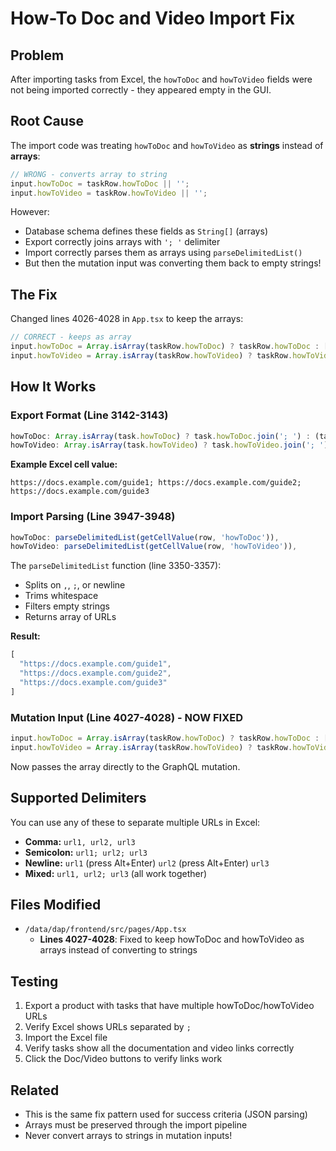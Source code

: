 # How-To Doc and Video Import Fix

## Problem
After importing tasks from Excel, the `howToDoc` and `howToVideo` fields were not being imported correctly - they appeared empty in the GUI.

## Root Cause
The import code was treating `howToDoc` and `howToVideo` as **strings** instead of **arrays**:

```typescript
// WRONG - converts array to string
input.howToDoc = taskRow.howToDoc || '';
input.howToVideo = taskRow.howToVideo || '';
```

However:
- Database schema defines these fields as `String[]` (arrays)
- Export correctly joins arrays with `'; '` delimiter
- Import correctly parses them as arrays using `parseDelimitedList()`
- But then the mutation input was converting them back to empty strings!

## The Fix
Changed lines 4026-4028 in `App.tsx` to keep the arrays:

```typescript
// CORRECT - keeps as array
input.howToDoc = Array.isArray(taskRow.howToDoc) ? taskRow.howToDoc : [];
input.howToVideo = Array.isArray(taskRow.howToVideo) ? taskRow.howToVideo : [];
```

## How It Works

### Export Format (Line 3142-3143)
```typescript
howToDoc: Array.isArray(task.howToDoc) ? task.howToDoc.join('; ') : (task.howToDoc || ''),
howToVideo: Array.isArray(task.howToVideo) ? task.howToVideo.join('; ') : (task.howToVideo || ''),
```

**Example Excel cell value:**
```
https://docs.example.com/guide1; https://docs.example.com/guide2; https://docs.example.com/guide3
```

### Import Parsing (Line 3947-3948)
```typescript
howToDoc: parseDelimitedList(getCellValue(row, 'howToDoc')),
howToVideo: parseDelimitedList(getCellValue(row, 'howToVideo')),
```

The `parseDelimitedList` function (line 3350-3357):
- Splits on `,`, `;`, or newline
- Trims whitespace
- Filters empty strings
- Returns array of URLs

**Result:**
```typescript
[
  "https://docs.example.com/guide1",
  "https://docs.example.com/guide2", 
  "https://docs.example.com/guide3"
]
```

### Mutation Input (Line 4027-4028) - NOW FIXED
```typescript
input.howToDoc = Array.isArray(taskRow.howToDoc) ? taskRow.howToDoc : [];
input.howToVideo = Array.isArray(taskRow.howToVideo) ? taskRow.howToVideo : [];
```

Now passes the array directly to the GraphQL mutation.

## Supported Delimiters
You can use any of these to separate multiple URLs in Excel:
- **Comma:** `url1, url2, url3`
- **Semicolon:** `url1; url2; url3`
- **Newline:** `url1` (press Alt+Enter) `url2` (press Alt+Enter) `url3`
- **Mixed:** `url1, url2; url3` (all work together)

## Files Modified
- `/data/dap/frontend/src/pages/App.tsx`
  - **Lines 4027-4028**: Fixed to keep howToDoc and howToVideo as arrays instead of converting to strings

## Testing
1. Export a product with tasks that have multiple howToDoc/howToVideo URLs
2. Verify Excel shows URLs separated by `; `
3. Import the Excel file
4. Verify tasks show all the documentation and video links correctly
5. Click the Doc/Video buttons to verify links work

## Related
- This is the same fix pattern used for success criteria (JSON parsing)
- Arrays must be preserved through the import pipeline
- Never convert arrays to strings in mutation inputs!
